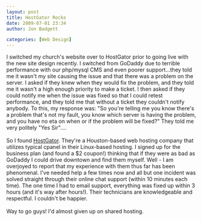 ```yaml
---
layout: post
title: HostGator Rocks
date: 2009-07-01 23:34
author: Jon Badgett

categories: [Web Design]
---
```

I switched my church's website over to HostGator prior to going live with the new site design recently. I switched from GoDaddy due to terrible performance with our php/mysql CMS and even poorer support...they told me it wasn't my site causing the issue and that there was a problem on the server. I asked if they knew when they would fix the problem, and they told me it wasn't a high enough priority to make a ticket. I then asked if they could notify me when the issue was fixed so that I could retest performance, and they told me that without a ticket they couldn't notify anybody. To this, my response was: "So you're telling me you know there's a problem that's not my fault, you know which server is having the problem, and you have no eta on when or if the problem will be fixed?" They told me very politely "Yes Sir"....<br /><br />So I found <a href="http://www.hostgator.com/">HostGator</a>.  They're a Houston-based web hosting company that utilizes typical cpanel in their Linux-based hosting. I signed up for the business plan (and found a $2 coupon!) thinking that if they were as bad as GoDaddy I could drive downtown and find them myself. Well - I am overjoyed to report that my experience with them thus far has been phenomenal. I've needed help a few times now and all but one incident was solved straight through their online chat support (within 10 minutes each time). The one time I had to email support, everything was fixed up within 3 hours (and it's way after hours!). Their technicians are knowledgeable and respectful. I couldn't be happier.<br /><br />Way to go guys! I'd almost given up on shared hosting.
